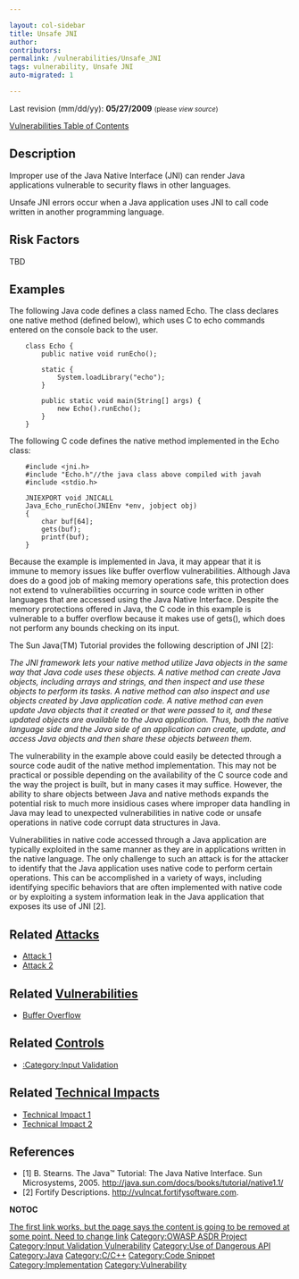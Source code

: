 ```yaml
---

layout: col-sidebar
title: Unsafe JNI
author: 
contributors: 
permalink: /vulnerabilities/Unsafe_JNI
tags: vulnerability, Unsafe JNI
auto-migrated: 1

---
```


Last revision (mm/dd/yy): **05/27/2009** <small>(please *view
source*)</small>

[Vulnerabilities Table of Contents](ASDR_TOC_Vulnerabilities "wikilink")

## Description

Improper use of the Java Native Interface (JNI) can render Java
applications vulnerable to security flaws in other languages.

Unsafe JNI errors occur when a Java application uses JNI to call code
written in another programming language.

## Risk Factors

TBD

## Examples

The following Java code defines a class named Echo. The class declares
one native method (defined below), which uses C to echo commands entered
on the console back to the user.

```
    class Echo {
        public native void runEcho();

        static {
            System.loadLibrary("echo");
        }

        public static void main(String[] args) {
            new Echo().runEcho();
        }
    }
```

The following C code defines the native method implemented in the Echo
class:

```
    #include <jni.h>
    #include "Echo.h"//the java class above compiled with javah
    #include <stdio.h>

    JNIEXPORT void JNICALL
    Java_Echo_runEcho(JNIEnv *env, jobject obj)
    {
        char buf[64];
        gets(buf);
        printf(buf);
    }
```

Because the example is implemented in Java, it may appear that it is
immune to memory issues like buffer overflow vulnerabilities. Although
Java does do a good job of making memory operations safe, this
protection does not extend to vulnerabilities occurring in source code
written in other languages that are accessed using the Java Native
Interface. Despite the memory protections offered in Java, the C code in
this example is vulnerable to a buffer overflow because it makes use of
gets(), which does not perform any bounds checking on its input.

The Sun Java(TM) Tutorial provides the following description of JNI
\[2\]:

*The JNI framework lets your native method utilize Java objects in the
same way that Java code uses these objects. A native method can create
Java objects, including arrays and strings, and then inspect and use
these objects to perform its tasks. A native method can also inspect and
use objects created by Java application code. A native method can even
update Java objects that it created or that were passed to it, and these
updated objects are available to the Java application. Thus, both the
native language side and the Java side of an application can create,
update, and access Java objects and then share these objects between
them.*

The vulnerability in the example above could easily be detected through
a source code audit of the native method implementation. This may not be
practical or possible depending on the availability of the C source code
and the way the project is built, but in many cases it may suffice.
However, the ability to share objects between Java and native methods
expands the potential risk to much more insidious cases where improper
data handling in Java may lead to unexpected vulnerabilities in native
code or unsafe operations in native code corrupt data structures in
Java.

Vulnerabilities in native code accessed through a Java application are
typically exploited in the same manner as they are in applications
written in the native language. The only challenge to such an attack is
for the attacker to identify that the Java application uses native code
to perform certain operations. This can be accomplished in a variety of
ways, including identifying specific behaviors that are often
implemented with native code or by exploiting a system information leak
in the Java application that exposes its use of JNI \[2\].

## Related [Attacks](Attacks "wikilink")

  - [Attack 1](Attack_1 "wikilink")
  - [Attack 2](Attack_2 "wikilink")

## Related [Vulnerabilities](Vulnerabilities "wikilink")

  - [Buffer Overflow](Buffer_Overflow "wikilink")

## Related [Controls](Controls "wikilink")

  - [:Category:Input Validation](:Category:Input_Validation "wikilink")

## Related [Technical Impacts](Technical_Impacts "wikilink")

  - [Technical Impact 1](Technical_Impact_1 "wikilink")
  - [Technical Impact 2](Technical_Impact_2 "wikilink")

## References

  - \[1\] B. Stearns. The Java™ Tutorial: The Java Native Interface. Sun
    Microsystems, 2005.
    <http://java.sun.com/docs/books/tutorial/native1.1/>
  - \[2\] Fortify Descriptions. <http://vulncat.fortifysoftware.com>.

__NOTOC__

[The first link works, but the page says the content is going to be
removed at some point. Need to change link](Category:FIXME "wikilink")
[Category:OWASP ASDR Project](Category:OWASP_ASDR_Project "wikilink")
[Category:Input Validation
Vulnerability](Category:Input_Validation_Vulnerability "wikilink")
[Category:Use of Dangerous
API](Category:Use_of_Dangerous_API "wikilink")
[Category:Java](Category:Java "wikilink")
[Category:C/C++](Category:C/C++ "wikilink") [Category:Code
Snippet](Category:Code_Snippet "wikilink")
[Category:Implementation](Category:Implementation "wikilink")
[Category:Vulnerability](Category:Vulnerability "wikilink")